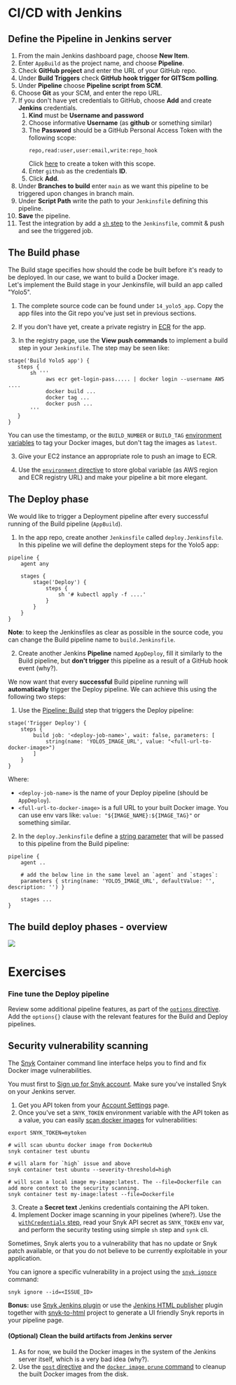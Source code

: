# CI/CD with Jenkins

## Define the Pipeline in Jenkins server

1. From the main Jenkins dashboard page, choose **New Item**.
2. Enter `AppBuild` as the project name, and choose **Pipeline**.
3. Check **GitHub project** and enter the URL of your GitHub repo.
4. Under **Build Triggers** check **GitHub hook trigger for GITScm polling**.
5. Under **Pipeline** choose **Pipeline script from SCM**.
6. Choose **Git** as your SCM, and enter the repo URL.
7. If you don't have yet credentials to GitHub, choose **Add** and create **Jenkins** credentials.
   1. **Kind** must be **Username and password**
   2. Choose informative **Username** (as **github** or something similar)
   3. The **Password** should be a GitHub Personal Access Token with the following scope:
      ```text
      repo,read:user,user:email,write:repo_hook
      ```
      Click [here](https://github.com/settings/tokens/new?scopes=repo,read:user,user:email,write:repo_hook) to create a token with this scope.
   4. Enter `github` as the credentials **ID**.
   5. Click **Add**.
8. Under **Branches to build** enter `main` as we want this pipeline to be triggered upon changes in branch main.
9. Under **Script Path** write the path to your `Jenkinsfile` defining this pipeline.
10. **Save** the pipeline.
11. Test the integration by add a [`sh` step](https://www.jenkins.io/doc/pipeline/tour/running-multiple-steps/#linux-bsd-and-mac-os) to the `Jenkinsfile`, commit & push and see the triggered job.

## The Build phase

The Build stage specifies how should the code be built before it's ready to be deployed. In our case, we want to build a Docker image.  
Let's implement the Build stage in your Jenkinsfile, will build an app called "Yolo5". 


1. The complete source code can be found under `14_yolo5_app`. Copy the app files into the Git repo you've just set in previous sections.
2. If you don't have yet, create a private registry in [ECR](https://console.aws.amazon.com/ecr/repositories) for the app.

3. In the registry page, use the **View push commands** to implement a build step in your `Jenkinsfile`. The step may be seen like:

```text
stage('Build Yolo5 app') {
   steps {
       sh '''
            aws ecr get-login-pass..... | docker login --username AWS ....
            docker build ...
            docker tag ...
            docker push ...
       '''
   }
}
```

You can use the timestamp, or the `BUILD_NUMBER` or `BUILD_TAG` [environment variables](https://www.jenkins.io/doc/book/pipeline/jenkinsfile/#using-environment-variables) to tag your Docker images, but don't tag the images as `latest`.

3. Give your EC2 instance an appropriate role to push an image to ECR.

4. Use the [`environment` directive](https://www.jenkins.io/doc/book/pipeline/syntax/#environment) to store global variable (as AWS region and ECR registry URL) and make your pipeline a bit more elegant. 


## The Deploy phase

We would like to trigger a Deployment pipeline after every successful running of the Build pipeline (`AppBuild`).

1. In the app repo, create another `Jenkinsfile` called `deploy.Jenkinsfile`. In this pipeline we will define the deployment steps for the Yolo5 app:
```shell
pipeline {
    agent any
    
    stages {
        stage('Deploy') {
            steps {
                sh '# kubectl apply -f ....'
            }
        }
    }
}
``` 

**Note**: to keep the Jenkinsfiles as clear as possible in the source code, you can change the Build pipeline name to `build.Jenkinsfile`. 

2. Create another Jenkins **Pipeline** named `AppDeploy`, fill it similarly to the Build pipeline, but **don't trigger** this pipeline as a result of a GitHub hook event (why?).

We now want that every **successful** Build pipeline running will **automatically** trigger the Deploy pipeline. We can achieve this using the following two steps: 

1. Use the [Pipeline: Build](https://www.jenkins.io/doc/pipeline/steps/pipeline-build-step/) step that triggers the Deploy pipeline:
```text
stage('Trigger Deploy') {
    steps {
        build job: '<deploy-job-name>', wait: false, parameters: [
            string(name: 'YOLO5_IMAGE_URL', value: "<full-url-to-docker-image>")
        ]
    }
}
```
Where:
- `<deploy-job-name>` is the name of your Deploy pipeline (should be `AppDeploy`).
- `<full-url-to-docker-image>` is a full URL to your built Docker image. You can use env vars like: `value: "${IMAGE_NAME}:${IMAGE_TAG}"` or something similar.

2. In the `deploy.Jenkinsfile` define a [string parameter](https://www.jenkins.io/doc/book/pipeline/syntax/#parameters) that will be passed to this pipeline from the Build pipeline:
```shell
pipeline {
    agent ..
    
    # add the below line in the same level an `agent` and `stages`:
    parameters { string(name: 'YOLO5_IMAGE_URL', defaultValue: '', description: '') }

    stages ...
}
```

## The build deploy phases - overview

![](img/build-deploy.png)

# Exercises 

### Fine tune the Deploy pipeline

Review some additional pipeline features, as part of the [`options` directive](https://www.jenkins.io/doc/book/pipeline/syntax/#options). Add the `options{}` clause with the relevant features for the Build and Deploy pipelines.


## Security vulnerability scanning

The [Snyk](https://docs.snyk.io/products/snyk-container/snyk-cli-for-container-security) Container command line interface helps you to find and fix Docker image vulnerabilities.

You must first to [Sign up for Snyk account](https://docs.snyk.io/getting-started/create-a-snyk-account).
Make sure you've installed Snyk on your Jenkins server.

1. Get you API token from your [Account Settings](https://app.snyk.io/account) page.
2. Once you've set a `SNYK_TOKEN` environment variable with the API token as a value, you can easily [scan docker images](https://docs.snyk.io/products/snyk-container) for vulnerabilities:
```shell
export SNYK_TOKEN=mytoken

# will scan ubuntu docker image from DockerHub
snyk container test ubuntu 

# will alarm for `high` issue and above 
snyk container test ubuntu --severity-threshold=high

# will scan a local image my-image:latest. The --file=Dockerfile can add more context to the security scanning. 
snyk container test my-image:latest --file=Dockerfile
```

3. Create a **Secret text** Jenkins credentials containing the API token.
4. Implement Docker image scanning in your pipelines (where?). Use the [`withCredentials` step](https://www.jenkins.io/doc/pipeline/steps/credentials-binding/), read your Snyk API secret as `SNYK_TOKEN` env var, and perform the security testing using simple `sh` step and `synk` cli.

Sometimes, Snyk alerts you to a vulnerability that has no update or Snyk patch available, or that you do not believe to be currently exploitable in your application.

You can ignore a specific vulnerability in a project using the [`snyk ignore`](https://docs.snyk.io/snyk-cli/test-for-vulnerabilities/ignore-vulnerabilities-using-snyk-cli) command:

```text
snyk ignore --id=<ISSUE_ID>
```

**Bonus:** use [Snyk Jenkins plugin](https://docs.snyk.io/integrations/ci-cd-integrations/jenkins-integration-overview) or use the [Jenkins HTML publisher](https://plugins.jenkins.io/htmlpublisher/) plugin together with [snyk-to-html](https://github.com/snyk/snyk-to-html) project to generate a UI friendly Snyk reports in your pipeline page.


#### (Optional) Clean the build artifacts from Jenkins server

1. As for now, we build the Docker images in the system of the Jenkins server itself, which is a very bad idea (why?).
2. Use the [`post` directive](https://www.jenkins.io/doc/book/pipeline/syntax/#post) and the [`docker image prune` command](https://docs.docker.com/config/pruning/#prune-images) to cleanup the built Docker images from the disk. 
